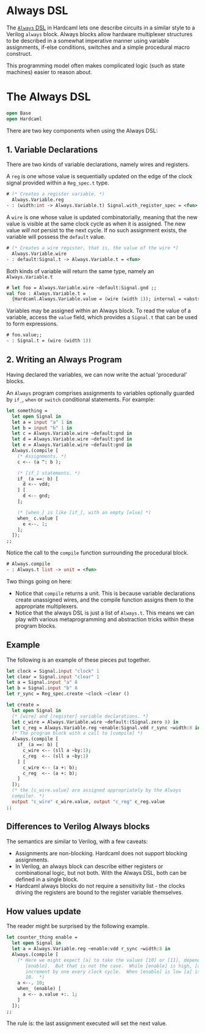 # Always DSL

<!--
```ocaml
# Hardcaml.Caller_id.set_mode Disabled
- : unit = ()
```
-->

The [`Always` DSL](https://ocaml.org/p/hardcaml/latest/doc/Hardcaml/Always/index.html)
in Hardcaml lets one describe circuits
in a similar style to a Verilog `always` block. Always blocks allow
hardware multiplexer structures to be described in a somewhat
imperative manner using variable assignments, if-else conditions,
switches and a simple procedural macro construct.

This programming model often makes complicated logic (such as
state machines) easier to reason about.

# The Always DSL

```ocaml
open Base
open Hardcaml
```

There are two key components when using the Always DSL:

## 1. Variable Declarations

There are two kinds of variable declarations, namely wires and
registers.

A `reg` is one whose value is sequentially updated on the edge of the
clock signal provided within a `Reg_spec.t` type.

```ocaml
# (* Creates a register variable. *)
  Always.Variable.reg
- : (width:int -> Always.Variable.t) Signal.with_register_spec = <fun>
```

A `wire` is one whose value is updated combinatorially, meaning that
the new value is visible at the same clock cycle as when it is
assigned. The new value _will not_ persist to the next cycle. If no
such assignment exists, the variable will possess the `default` value.

```ocaml
# (* Creates a wire register, that is, the value of the wire *)
  Always.Variable.wire
- : default:Signal.t -> Always.Variable.t = <fun>
```

Both kinds of variable will return the same type, namely an `Always.Variable.t`

```ocaml
# let foo = Always.Variable.wire ~default:Signal.gnd ;;
val foo : Always.Variable.t =
  {Hardcaml.Always.Variable.value = (wire (width 1)); internal = <abstr>}
```

Variables may be assigned within an Always block. To read the value
of a variable, access the `value` field, which provides a `Signal.t`
that can be used to form expressions.

```ocaml
# foo.value;;
- : Signal.t = (wire (width 1))
```

## 2. Writing an Always Program


Having declared the variables, we can now write the actual
'procedural' blocks.

An `Always` program comprises assignments to variables optionally
guarded by `if_`, `when` or `switch` conditional statements. For example:

```ocaml
let something =
  let open Signal in
  let a = input "a" 1 in
  let b = input "b" 1 in
  let c = Always.Variable.wire ~default:gnd in
  let d = Always.Variable.wire ~default:gnd in
  let e = Always.Variable.wire ~default:gnd in
  Always.(compile [
    (* Assignments. *)
    c <-- (a ^: b );

    (* [if_] statements. *)
    if_ (a ==: b) [
      d <-- vdd;
    ] [
      d <-- gnd;
    ];

    (* [when_] is like [if_], with an empty [else] *)
    when_ c.value [
      e <--. 1;
    ];
  ]);
;;

```

Notice the call to the `compile` function surrounding the procedural
block.

```ocaml
# Always.compile
- : Always.t list -> unit = <fun>
```

Two things going on here:

- Notice that `compile` returns a unit. This is because variable
  declarations create unassigned wires, and the compile function assigns them
  to the appropriate multiplexers.
- Notice that the always DSL is just a list of `Always.t`. This
  means we can play with various metaprogramming and abstraction
  tricks within these program blocks.

## Example

The following is an example of these pieces put together.

```ocaml
let clock = Signal.input "clock" 1
let clear = Signal.input "clear" 1
let a = Signal.input "a" 8
let b = Signal.input "b" 8
let r_sync = Reg_spec.create ~clock ~clear ()

let create =
  let open Signal in
  (* [wire] and [register] variable declarations. *)
  let c_wire = Always.Variable.wire ~default:(Signal.zero 8) in
  let c_reg = Always.Variable.reg ~enable:Signal.vdd r_sync ~width:8 in
  (* The program block with a call to [compile] *)
  Always.(compile [
    if_ (a ==: b) [
      c_wire <-- (sll a ~by:1);
      c_reg  <-- (sll a ~by:1)
    ] [
      c_wire <-- (a +: b);
      c_reg  <-- (a +: b);
    ]
  ]);
  (* the [c_wire.value] are assigned appropriately by the Always
  compiler. *)
  output "c_wire" c_wire.value, output "c_reg" c_reg.value
;;
```

## Differences to Verilog Always blocks

The semantics are similar to Verilog, with a few caveats:

- Assignments are non-blocking. Hardcaml does not support blocking
  assignments.
- In Verilog, an always block can describe either registers or
  combinational logic, but not both. With the Always DSL, both can be
  defined in a single block.
- Hardcaml always blocks do not require a sensitivity list - the clocks
  driving the registers are bound to the register variable themselves.

## How values update

The reader might be surprised by the following example.

```ocaml
let counter_thing enable =
  let open Signal in
  let a = Always.Variable.reg ~enable:vdd r_sync ~width:8 in
  Always.(compile [
    (* Here we might expect [a] to take the values [10] or [11], depending on
       [enable].  But that is not the case.  While [enable] is high, [a] will
       increment by one every clock cycle.  When [enable] is low [a] is set to
       10.  *)
    a <--. 10;
    when_ (enable) [
      a <-- a.value +:. 1;
    ]
  ]);
;;
```

The rule is: the last assignment executed will set the next value.
